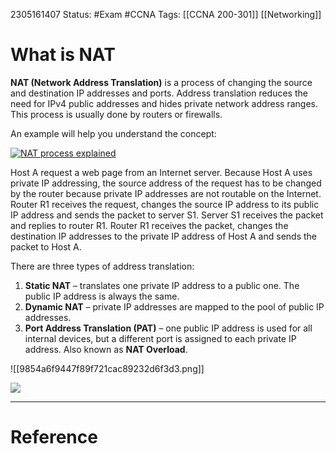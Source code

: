 2305161407
	Status: #Exam #CCNA
		Tags: [[CCNA 200-301]] [[Networking]]

# What is NAT

**NAT (Network Address Translation)** is a process of changing the source and destination IP addresses and ports. Address translation reduces the need for IPv4 public addresses and hides private network address ranges. This process is usually done by routers or firewalls.

An example will help you understand the concept:

[![NAT process explained](https://study-ccna.com/wp-content/uploads/2016/01/nat_process_explained.jpg)](https://study-ccna.com/wp-content/uploads/2016/01/nat_process_explained.jpg)

Host A request a web page from an Internet server. Because Host A uses private IP addressing, the source address of the request has to be changed by the router because private IP addresses are not routable on the Internet. Router R1 receives the request, changes the source IP address to its public IP address and sends the packet to server S1. Server S1 receives the packet and replies to router R1. Router R1 receives the packet, changes the destination IP addresses to the private IP address of Host A and sends the packet to Host A.

There are three types of address translation:

1.  **Static NAT** – translates one private IP address to a public one. The public IP address is always the same.
2.  **Dynamic NAT** – private IP addresses are mapped to the pool of public IP addresses.
3.  **Port Address Translation (PAT)** – one public IP address is used for all internal devices, but a different port is assigned to each private IP address. Also known as **NAT Overload**.


![[9854a6f9447f89f721cac89232d6f3d3.png]]




<img src = 'https://i.gyazo.com/6b11d0039f1796672b65945c96473e31.png'>









---
# Reference